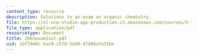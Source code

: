 ```yaml
---
content_type: resource
description: Solutions to an exam on organic chemistry.
file: https://ol-ocw-studio-app-production.s3.amazonaws.com/courses/5-13-organic-chemistry-ii-fall-2003/1bf7048cbac0c5705dd947496a7e31be_2003exam1sol.pdf
file_type: application/pdf
resourcetype: Document
title: 2003exam1sol.pdf
uid: 1bf7048c-bac0-c570-5dd9-47496a7e31be
---
```

